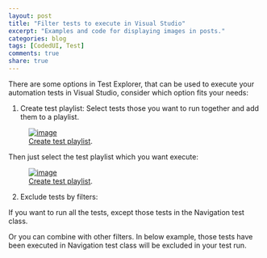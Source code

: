 ```yaml
---
layout: post
title: "Filter tests to execute in Visual Studio"
excerpt: "Examples and code for displaying images in posts."
categories: blog
tags: [CodedUI, Test]
comments: true
share: true
---
```

There are some options in Test Explorer, that can be used to execute your automation tests in Visual Studio, consider which option fits your needs:


1.	Create test playlist: Select tests those you want to run together and add them to a playlist.

 <figure>
	<a href=""><img src="https://lh3.googleusercontent.com/VgXPHI6oGeG9fycYn1Snf8GW03ln0ArZrOagkgxIwszt1c63eEHPJ9ECAkDiu5Wvj0_u8Fu-x9EDIewRdmiKtYfDilIS-I5-sYYmpOMzz8wT06eT_z6FDIgRiAkbkpcNOTmelIabjEFPFAW43oPtSVpe8K1VmZc0QNwVjS34HHaPWd8WJEo-9s6DQmJp7AlJz40mHAQ9_9TcZEjKnLX-XKoAJj5Pql3SJ8ztguuKIH9fQHcIqVCOmg0eqntvVPrxotUiB5alON58dE3Ew5YiuV-DmStVGqDR-Ipuffg4oP82A5BnMJeyYDDbKVYIXDvHJDEAZFhJssO8emKK0_9-Ke82-tlNq872UOjPRZwn4kzJNrIA02hBk8rNbNx8cWam5k9VL7j1ut24vPLHWu2NL838XzjM8PKZ91xC23R6qy1dKfQMKq8htP5nwUJulQIFTqh_8aPNKCWkj5rHNfBfFuizvc6HT4anW_d9413JoqkBqtSiKE0nS4zboMt2P0lR5zZ4C027z5NdogyGxYoTlbhtbF25x0NnMS1gKDSZMut0ld3bQiYU5oay_80tH06hXJw=w754-h514-no" alt="image"></a>
	<figcaption><a href="" title="Create test playlist">Create test playlist</a>.</figcaption>
</figure>

Then just select the test playlist which you want execute:

  <figure>
	<a href=""><img src="https://lh3.googleusercontent.com/QYbW1sapWi0Ps1SKKse6UrouOytZ1jqgDl97pciyRU7PKYfCAuErRRhQc1ffKwdH4h6DLKfrt_0oC-fC5ow1_NedCgl_C-_Q5t3Lmw8G1JlSG7Rz7CORRKOsygaF2_hO4z1DtW0dSzWre0PPjbZICQPNcizr6fhERPw-J3LXl-xCasPGpCTuy00WH3uplgF_JuBeVboEzEJRnn7WCyEdpXlmTV_Ks-31VmdP82RtBMGqYn5T_KA86ehvtD7VpMPy5kIIx-yhnxBEozBKJd9bNNtMmYXYUS2l8dteqXmf5UptYwmADmncCh3Xp-w2pgHDPA1KQLb412lLSI0pozouSpvhJusRrf_9Ou2VD0wJMKhzXMNHGfYDfBEImWRAKJwrKOOc4178D--JtZSXRmptEBCrDxnF77Gw_Eeug8aItrfl1FZg0x5Xl698xRlKrx-CBWcKdZ5N4vJ22yt5Fn1hF7Fud3AiiFi0TsfV2m4sHfro_j_uvWA1VGYOjmIt5VGswmN0wFIy_xqAsd0ZJH4k6XpblgKMZpRC4R5zV3Jd18ewQQHjxi3oJzaFBMWbmoCnwcg=w268-h199-no" alt="image"></a>
	<figcaption><a href="" title="Create test playlist">Create test playlist</a>.</figcaption>
</figure>



2.	Exclude tests by filters: 

If you want to run all the tests, except those tests in the Navigation test class.

 

Or you can combine with other filters. In below example, those tests have been executed in Navigation test class will be excluded in your test run.

 
